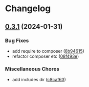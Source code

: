 # Changelog

## [0.3.1](https://github.com/devuri/page-access-redirect/compare/v0.3.0...v0.3.1) (2024-01-31)


### Bug Fixes

* add require to composer ([8b94615](https://github.com/devuri/page-access-redirect/commit/8b94615d887dad5552aeb0146bf6fc2370e7559e))
* refactor composer etc ([08f493e](https://github.com/devuri/page-access-redirect/commit/08f493efd08ca8041f19ba6ef9cc613fb844b8fd))


### Miscellaneous Chores

* add includes dir ([c8caf63](https://github.com/devuri/page-access-redirect/commit/c8caf636f0b9c03ab9b9542df03e542af5889045))
